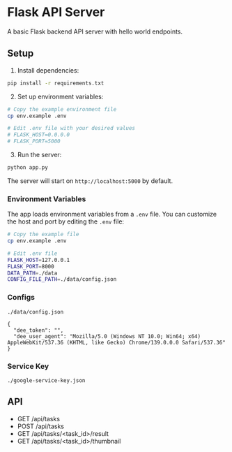 # Flask API Server

A basic Flask backend API server with hello world endpoints.

## Setup

1. Install dependencies:
```bash
pip install -r requirements.txt
```

2. Set up environment variables:
```bash
# Copy the example environment file
cp env.example .env

# Edit .env file with your desired values
# FLASK_HOST=0.0.0.0
# FLASK_PORT=5000
```

3. Run the server:
```bash
python app.py
```

The server will start on `http://localhost:5000` by default.

### Environment Variables

The app loads environment variables from a `.env` file. You can customize the host and port by editing the `.env` file:

```bash
# Copy the example file
cp env.example .env

# Edit .env file
FLASK_HOST=127.0.0.1
FLASK_PORT=8000
DATA_PATH=./data
CONFIG_FILE_PATH=./data/config.json
```

### Configs

`./data/config.json`


```
{
  "dee_token": "",
  "dee_user_agent": "Mozilla/5.0 (Windows NT 10.0; Win64; x64) AppleWebKit/537.36 (KHTML, like Gecko) Chrome/139.0.0.0 Safari/537.36"
}
```

### Service Key

`./google-service-key.json`

## API

- GET /api/tasks
- POST /api/tasks
- GET /api/tasks/<task_id>/result
- GET /api/tasks/<task_id>/thumbnail